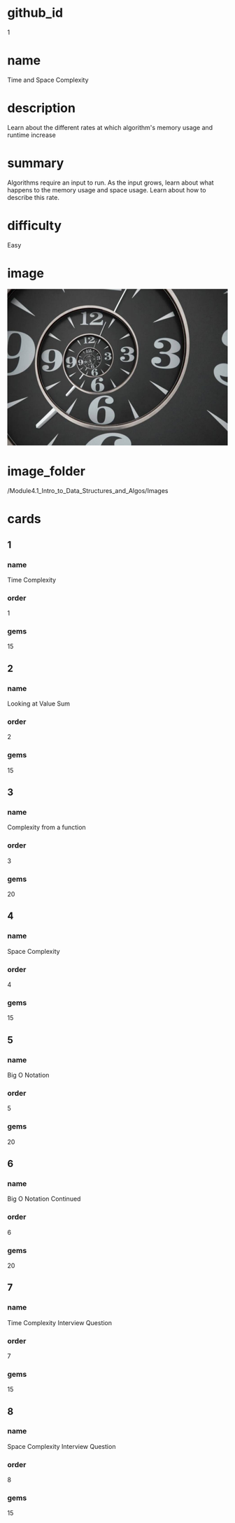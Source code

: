 # github_id
1

# name
Time and Space Complexity 

# description
Learn about the different rates at which algorithm's memory usage and runtime increase

# summary
Algorithms require an input to run. As the input grows, learn about what happens to the memory usage and space usage. Learn about how to describe this rate.

# difficulty
Easy

# image
<img src="/Module4.1_Intro_to_Data_Structures_and_Algos/Images/Time.jpg">

# image_folder
/Module4.1_Intro_to_Data_Structures_and_Algos/Images

# cards
 
## 1

### name
Time Complexity

### order
1 

### gems
15

## 2

### name
Looking at Value Sum

### order
2

### gems
15

## 3

### name
Complexity from a function

### order
3

### gems
20

## 4

### name
Space Complexity

### order
4

### gems
15

## 5

### name
Big O Notation

### order
5

### gems
20

## 6

### name
Big O Notation Continued

### order
6

### gems
20

## 7

### name
Time Complexity Interview Question

### order
7

### gems
15

## 8

### name
Space Complexity Interview Question

### order
8

### gems
15
